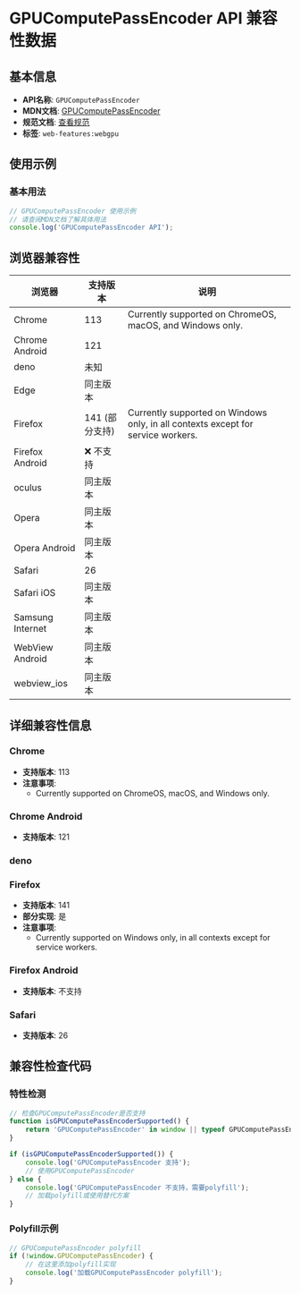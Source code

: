 # GPUComputePassEncoder API 兼容性数据

## 基本信息

- **API名称**: `GPUComputePassEncoder`
- **MDN文档**: [GPUComputePassEncoder](https://developer.mozilla.org/docs/Web/API/GPUComputePassEncoder)
- **规范文档**: [查看规范](https://gpuweb.github.io/gpuweb/#gpucomputepassencoder)
- **标签**: `web-features:webgpu`

## 使用示例

### 基本用法

```javascript
// GPUComputePassEncoder 使用示例
// 请查阅MDN文档了解具体用法
console.log('GPUComputePassEncoder API');
```

## 浏览器兼容性

| 浏览器 | 支持版本 | 说明 |
|--------|----------|------|
| Chrome | 113 | Currently supported on ChromeOS, macOS, and Windows only. |
| Chrome Android | 121 |  |
| deno | 未知 |  |
| Edge | 同主版本 |  |
| Firefox | 141 (部分支持) | Currently supported on Windows only, in all contexts except for service workers. |
| Firefox Android | ❌ 不支持 |  |
| oculus | 同主版本 |  |
| Opera | 同主版本 |  |
| Opera Android | 同主版本 |  |
| Safari | 26 |  |
| Safari iOS | 同主版本 |  |
| Samsung Internet | 同主版本 |  |
| WebView Android | 同主版本 |  |
| webview_ios | 同主版本 |  |

## 详细兼容性信息

### Chrome

- **支持版本**: 113
- **注意事项**:
  - Currently supported on ChromeOS, macOS, and Windows only.

### Chrome Android

- **支持版本**: 121

### deno


### Firefox

- **支持版本**: 141
- **部分实现**: 是
- **注意事项**:
  - Currently supported on Windows only, in all contexts except for service workers.

### Firefox Android

- **支持版本**: 不支持

### Safari

- **支持版本**: 26

## 兼容性检查代码

### 特性检测

```javascript
// 检查GPUComputePassEncoder是否支持
function isGPUComputePassEncoderSupported() {
    return 'GPUComputePassEncoder' in window || typeof GPUComputePassEncoder !== 'undefined';
}

if (isGPUComputePassEncoderSupported()) {
    console.log('GPUComputePassEncoder 支持');
    // 使用GPUComputePassEncoder
} else {
    console.log('GPUComputePassEncoder 不支持，需要polyfill');
    // 加载polyfill或使用替代方案
}
```

### Polyfill示例

```javascript
// GPUComputePassEncoder polyfill
if (!window.GPUComputePassEncoder) {
    // 在这里添加polyfill实现
    console.log('加载GPUComputePassEncoder polyfill');
}
```

